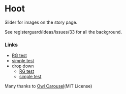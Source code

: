 # Hoot

Slider for images on the story page.

See registerguard/ideas/issues/33 for all the background.

### Links

* [RG test](http://registerguard.github.io/hoot/index.html)
* [simple test](http://registerguard.github.io/hoot/simple.html)
* drop down
  * [RG test](http://registerguard.github.io/hoot/other/)
  * [simple test](http://registerguard.github.io/hoot/other/simple.html)


Many thanks to [Owl Carousel](http://www.owlcarousel.owlgraphic.com/)(MIT License)